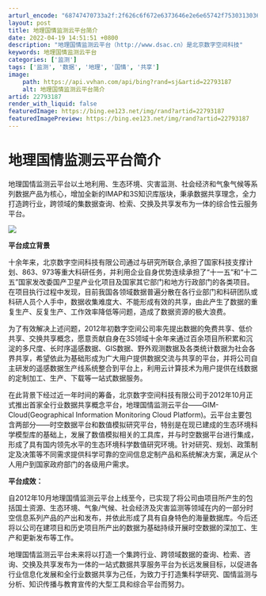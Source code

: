 ```yaml
---
arturl_encode: "68747470733a2f:2f626c6f672e6373646e2e6e65742f75303130363837393234:2f61727469636c652f64657461696c732f3232373933313837"
layout: post
title: 地理国情监测云平台简介
date: 2022-04-19 14:51:51 +0800
description: "地理国情监测云平台（http://www.dsac.cn）是北京数字空间科技"
keywords: 地理国情监测云平台
categories: ['监测']
tags: ['监测', '数据', '地理', '国情', '共享']
image:
    path: https://api.vvhan.com/api/bing?rand=sj&artid=22793187
    alt: 地理国情监测云平台简介
artid: 22793187
render_with_liquid: false
featuredImage: https://bing.ee123.net/img/rand?artid=22793187
featuredImagePreview: https://bing.ee123.net/img/rand?artid=22793187
---
```


# 地理国情监测云平台简介

地理国情监测云平台以土地利用、生态环境、灾害监测、社会经济和气象气候等系列数据产品为核心，增加全新的IMAP和3S知识库版块，秉承数据共享理念，全力打造跨行业，跨领域的集数据查询、检索、交换及共享发布为一体的综合性云服务平台。

![](https://img-blog.csdn.net/20140402132548515?watermark/2/text/aHR0cDovL2Jsb2cuY3Nkbi5uZXQvZHNhYzE=/font/5a6L5L2T/fontsize/400/fill/I0JBQkFCMA==/dissolve/70/gravity/Center)

**平台成立背景**

十余年来，北京数字空间科技有限公司通过与研究所联合,承担了国家科技支撑计划、863、973等重大科研任务，并利用企业自身优势连续承担了“十一五”和“十二五”国家发改委国产卫星产业化项目及国家其它部门和地方行政部门的各类项目。在项目执行过程中发现，目前我国各领域数据普遍分散在各行业部门和科研团队或科研人员个人手中，数据收集难度大、不能形成有效的共享，由此产生了数据的重复生产、反复生产、工作效率降低等问题，造成了数据资源的极大浪费。

为了有效解决上述问题，2012年初数字空间公司率先提出数据的免费共享、低价共享、交换共享概念，愿意贡献自身在3S领域十余年来通过百余项目所积累和沉淀的多尺度、长时序遥感数据、GIS数据、野外观测数据及各类统计数据为社会各界共享，希望依此为基础形成为广大用户提供数据交流与共享的平台，并将公司自主研发的遥感数据生产线系统整合到平台上，利用云计算技术为用户提供在线数据的定制加工、生产、下载等一站式数据服务。

在此背景下经过近一年时间的筹备，北京数字空间科技有限公司于2012年10月正式推出首家全行业数据共享概念平台，地理国情监测云平台——GIM-Cloud(Geographical Information Monitoring Cloud Platform)。云平台主要包含两部分——时空数据平台和数值模拟研究平台，特别是在现已建成的生态环境科学模型库的基础上，发展了数值模拟相关的工具库，并与时空数据平台进行集成，形成了具有国内领先水平的生态环境科学数值研究环境。针对研究、规划、政策制定及决策等不同需求提供科学可靠的空间信息定制产品和系统解决方案，满足从个人用户到国家政府部门的各级用户需求。

**平台成效：**

自2012年10月地理国情监测云平台上线至今，已实现了将公司由项目所产生的包括国土资源、生态环境、气象/气候、社会经济及灾害监测等领域在内的一部分时空信息系列产品的产出和发布，并依此形成了具有自身特色的海量数据库。今后还将以公司在建项目和历史项目所产出的数据为基础持续开展时空数据的深加工、生产和更新发布等工作。

地理国情监测云平台未来将以打造一个集跨行业、跨领域数据的查询、检索、咨询、交换及共享发布为一体的一站式数据共享服务平台为长远发展目标，以促进各行业信息化发展和全行业数据共享为己任，为致力于打造集科学研究、国情监测与分析、知识传播与教育宣传的大型工具和综合平台而努力。
